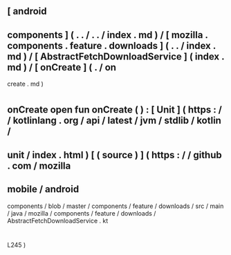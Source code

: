 [
android
-
components
]
(
.
.
/
.
.
/
index
.
md
)
/
[
mozilla
.
components
.
feature
.
downloads
]
(
.
.
/
index
.
md
)
/
[
AbstractFetchDownloadService
]
(
index
.
md
)
/
[
onCreate
]
(
.
/
on
-
create
.
md
)
#
onCreate
open
fun
onCreate
(
)
:
[
Unit
]
(
https
:
/
/
kotlinlang
.
org
/
api
/
latest
/
jvm
/
stdlib
/
kotlin
/
-
unit
/
index
.
html
)
[
(
source
)
]
(
https
:
/
/
github
.
com
/
mozilla
-
mobile
/
android
-
components
/
blob
/
master
/
components
/
feature
/
downloads
/
src
/
main
/
java
/
mozilla
/
components
/
feature
/
downloads
/
AbstractFetchDownloadService
.
kt
#
L245
)
